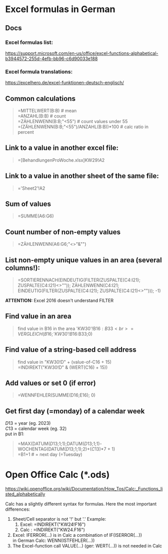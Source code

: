# Excel formulas in German

## Docs
### Excel formulas list:
https://support.microsoft.com/en-us/office/excel-functions-alphabetical-b3944572-255d-4efb-bb96-c6d90033e188
### Excel formula translations:
https://excelhero.de/excel-funktionen-deutsch-englisch/

## Common calculations
>=MITTELWERT(B:B)           # mean<br>
>=ANZAHL(B:B)               # count<br>
>=ZÄHLENWENN(B:B;"<55")     # count values under 55<br>
>=(ZÄHLENWENN(B:B;"<55")/ANZAHL(B:B))*100 # calc ratio in percent<br>

## Link to a value in another excel file:
> =[BehandlungenProWoche.xlsx]KW29!$A$2

## Link to a value in another sheet of the same file:
> ='Sheet2'!A2

## Sum of values
> =SUMME(A6:G6)

## Count number of non-empty values
> =ZÄHLENWENN(A6:G6;"<>"&"")

## List non-empty unique values in an area (several columns!):
> =SORTIERENNACH(EINDEUTIG(FILTER(ZUSPALTE(C4:I21); ZUSPALTE(C4:I21)<>"")); ZÄHLENWENN(C4:I21; EINDEUTIG(FILTER(ZUSPALTE(C4:I21); ZUSPALTE(C4:I21)<>""))); -1)

**ATTENTION:** Excel 2016 doesn't understand FILTER

## Find value in an area
> find value in B16 in the area 'KW30'!B$16:B33<br>
> =VERGLEICH(B16;'KW30'!B$16:B33;0)

## Find value of a string-based cell address
> find value in "KW30!D" + (value-of-C16 + 15)<br>
> =INDIREKT("KW30!D" & (WERT(C16) + 15))

## Add values or set 0 (if error)
> =WENNFEHLER(SUMME(D16;E16); 0)

## Get first day (=monday) of a calendar week
$D$13 = year (eg. 2023)<br>
$C$13 = calendar week (eg. 32)<br>
put in B1:
> =MAX(DATUM($D$13;1;1);DATUM($D$13;1;1)-WOCHENTAG(DATUM($D$13;1;1);2)+($C$13)*7 + 1)<br>
> =B1+1 # = next day (=Tuesday)

# Open Office Calc (*.ods)
https://wiki.openoffice.org/wiki/Documentation/How_Tos/Calc:_Functions_listed_alphabetically

Calc has a slightly different syntax for formulas. Here the most important differences:
1. Sheet/Cell separator is not '!' but '.' Example:
    1. Excel: =INDIREKT("KW24!F16")
    1. Calc : =INDIREKT("KW24.F16")
1. Excel: IFERROR(...) is in Calc a combination of IF(ISERROR(...))<br>
    in German Calc: WENN(ISTFEHLER(...))
1. The Excel-function call VALUE(...) (ger: WERT(...)) is not needed in Calc
